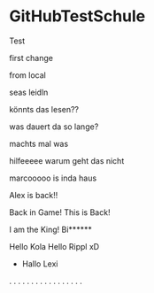 # GitHubTestSchule
Test

first change

from local

seas leidln

könnts das lesen??

was dauert da so lange?

machts mal was

hilfeeeee warum geht das nicht

marcooooo is inda haus


Alex is back!!

Back in Game!
This is Back!


I am the King! Bi******

Hello Kola Hello Rippl xD
- Hallo Lexi



.
.
.
.
.
.
.
.
.
.
.
.
.
.
.
.
.